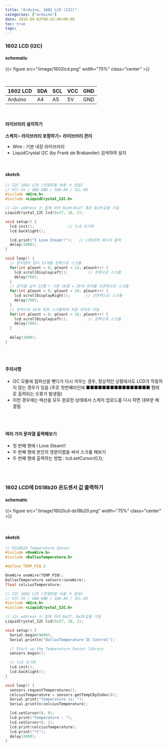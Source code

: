 ```yaml
---
title: "Arduino, 1602 LCD (I2C)"
categories: ["arduino"]
date: 2018-09-03T00:42:00+09:00
toc: true
tags:
---
```


### 1602 LCD (I2C)

#### schematic

{{< figure src="/image/1602lcd.png" width="75%" class="center" >}}

<br>

| 1602 LCD | SDA  | SCL  | VCC  | GND  |
| -------- | ---- | ---- | ---- | ---- |
| Arduino  | A4   | A5   | 5V   | GND  |

<br>

#### 라이브러리 설치하기

**스케치**\> **라이브러리 포함하기**\> **라이브러리 관리**

*   Wire : 기본 내장 라이브러리
*   LiquidCrystal I2C (by Frank de Brabander) 검색하여 설치

<br>

#### sketch

```C
// I2C 1602 LCD (연결핀을 바꿀 수 없음)
// VCC-5V / GND-GND / SDA-A4 / SCL-A5
#include <Wire.h>
#include <LiquidCrystal_I2C.h>

// i2c address 는 칩에 따라 0x20~0x27 혹은 0x3F값을 가짐
LiquidCrystal_I2C lcd(0x27, 16, 2);  

void setup() {
  lcd.init();               // lcd 초기화
  lcd.backlight();

  lcd.print("I Love Steam!!");   // LCD창에 메시지 출력
  delay(1000);
}

void loop() {
  // 문자열의 길이 13개를 왼쪽으로 스크롤
  for(int pCount = 0; pCount < 13; pCount++) {  
    lcd.scrollDisplayLeft();         // 왼쪽으로 스크롤
    delay(700);
  }
  // 문자열 길이 13열 + 기본 16열 = 29개 위치를 오른쪽으로 스크롤
  for(int pCount = 0; pCount < 29; pCount++) { 
    lcd.scrollDisplayRight();       // 오른쪽으로 스크롤
    delay(700);
  }
  // 왼쪽으로 16개 위치 스크롤하여 처음 위치로 이동
  for(int pCount = 0; pCount < 16; pCount++) {
    lcd.scrollDisplayLeft();         // 왼쪽으로 스크롤
    delay(700);
  }
 
  delay(1000);
}
```

<br>

<br>

#### 주의사항

- I2C 모듈에 점퍼선을 뺏다가 다시 끼우는 경우, 정상적인 상황에서도 LCD가 작동하지 않는 경우가 있음 (주로 첫번째라인에 ■■■■■■■■■■■■■■■■ 형태로 출력되는 오류가 발생됨)
- 이런 경우에는 배선을 모두 완료한 상태에서 스케치 업로드를 다시 하면 대부분 해결됨

<br>

<br>

#### 여러 가지 문자열 출력해보기

*   첫 번째 행에 I Love Steam!!
*   두 번째 행에 본인의 영문이름을 써서 스크롤 해보기
*   두 번째 행에 출력하는 방법 : lcd.setCursor(0,1);

<br>

<br>

### 1602 LCD에 DS18b20 온도센서 값 출력하기


#### schematic

{{< figure src="/image/1602lcd-ds18b20.png" width="75%" class="center" >}}

<br>

#### sketch

```C
// DS18b20 Temperature Sensor
#include <OneWire.h>
#include <DallasTemperature.h>

#define TEMP_PIN 2

OneWire oneWire(TEMP_PIN);
DallasTemperature sensors(&oneWire);
float celciusTemperature;

// I2C 1602 LCD (연결핀을 바꿀 수 없음)
// VCC-5V / GND-GND / SDA-A4 / SCL-A5
#include <Wire.h>
#include <LiquidCrystal_I2C.h>

// i2c address 는 칩에 따라 0x27, 0x3F값을 가짐
LiquidCrystal_I2C lcd(0x27, 16, 2);  

void setup() {
  Serial.begin(9600);  
  Serial.println("DallasTemperature IC Control");

  // Start up the Temperature Sensor library
  sensors.begin();

  // lcd 초기화
  lcd.init();    
  lcd.backlight();
}

void loop() {
  sensors.requestTemperatures();
  celciusTemperature = sensors.getTempCByIndex(0);
  Serial.print("Temperature is: ");
  Serial.println(celciusTemperature);

  lcd.setCursor(0, 0);
  lcd.print("Temperature : ");
  lcd.setCursor(0, 1);
  lcd.print(celciusTemperature);
  lcd.print("*C");
  delay(2000);
}
```